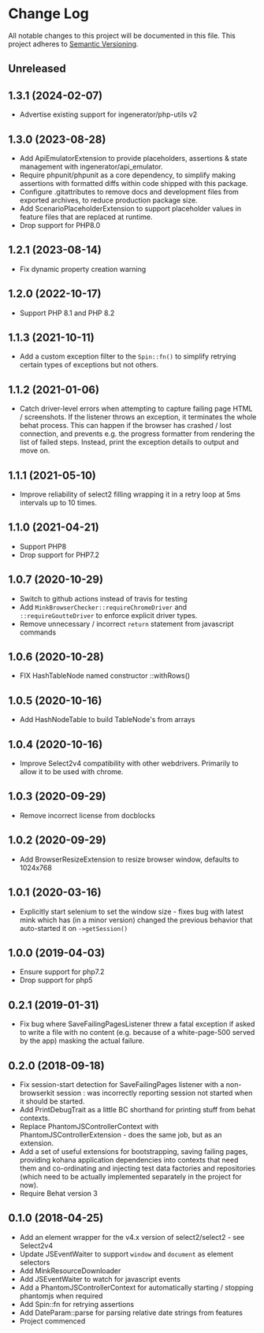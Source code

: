 # Change Log

All notable changes to this project will be documented in this file.
This project adheres to [Semantic Versioning](http://semver.org/).

## Unreleased

## 1.3.1 (2024-02-07)

* Advertise existing support for ingenerator/php-utils v2

## 1.3.0 (2023-08-28)

* Add ApiEmulatorExtension to provide placeholders, assertions & state management with ingenerator/api_emulator.
* Require phpunit/phpunit as a core dependency, to simplify making assertions with formatted diffs within
  code shipped with this package.
* Configure .gitattributes to remove docs and development files from exported archives, to reduce production
  package size.
* Add ScenarioPlaceholderExtension to support placeholder values in feature files that are replaced at runtime.
* Drop support for PHP8.0

## 1.2.1 (2023-08-14)

* Fix dynamic property creation warning

## 1.2.0 (2022-10-17)

* Support PHP 8.1 and PHP 8.2

## 1.1.3 (2021-10-11)

* Add a custom exception filter to the `Spin::fn()` to simplify retrying certain types of exceptions but not others.

## 1.1.2 (2021-01-06)

* Catch driver-level errors when attempting to capture failing page HTML / screenshots.
  If the listener throws an exception, it terminates the whole behat process. This can happen if
  the browser has crashed / lost connection, and prevents e.g. the progress formatter from rendering
  the list of failed steps. Instead, print the exception details to output and move on.

## 1.1.1 (2021-05-10)

* Improve reliability of select2 filling wrapping it in a retry loop at 5ms intervals up to 10 times.

## 1.1.0 (2021-04-21)

* Support PHP8
* Drop support for PHP7.2

## 1.0.7 (2020-10-29)

* Switch to github actions instead of travis for testing
* Add `MinkBrowserChecker::requireChromeDriver` and `::requireGoutteDriver` to enforce explicit driver types.
* Remove unnecessary / incorrect `return` statement from javascript commands

## 1.0.6 (2020-10-28)

* FIX HashTableNode named constructor ::withRows()

## 1.0.5 (2020-10-16)

* Add HashNodeTable to build TableNode's from arrays

## 1.0.4 (2020-10-16)

* Improve Select2v4 compatibility with other webdrivers. Primarily to allow it to be used with chrome.

## 1.0.3 (2020-09-29)

* Remove incorrect license from docblocks

## 1.0.2 (2020-09-29)

* Add BrowserResizeExtension to resize browser window, defaults to 1024x768

## 1.0.1 (2020-03-16)

* Explicitly start selenium to set the window size - fixes bug with latest mink which has
  (in a minor version) changed the previous behavior that auto-started it on
  `->getSession()`

## 1.0.0 (2019-04-03)

* Ensure support for php7.2
* Drop support for php5

## 0.2.1 (2019-01-31)

* Fix bug where SaveFailingPagesListener threw a fatal exception if asked to write a
  file with no content (e.g. because of a white-page-500 served by the app) masking the
  actual failure.

## 0.2.0 (2018-09-18)

* Fix session-start detection for SaveFailingPages listener with a non-browserkit 
  session : was incorrectly reporting session not started when it should be started.
* Add PrintDebugTrait as a little BC shorthand for printing stuff from behat 
  contexts.
* Replace PhantomJSControllerContext with PhantomJSControllerExtension - does
  the same job, but as an extension.
* Add a set of useful extensions for bootstrapping, saving failing pages,
  providing kohana application dependencies into contexts that need them and 
  co-ordinating and injecting test data factories and repositories (which need
  to be actually implemented separately in the project for now). 
* Require Behat version 3

## 0.1.0 (2018-04-25)

* Add an element wrapper for the v4.x version of select2/select2 - see Select2v4
* Update JSEventWaiter to support `window` and `document` as element selectors
* Add MinkResourceDownloader
* Add JSEventWaiter to watch for javascript events
* Add a PhantomJSControllerContext for automatically starting / stopping phantomjs when required
* Add Spin::fn for retrying assertions
* Add DateParam::parse for parsing relative date strings from features
* Project commenced
